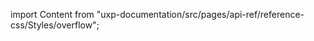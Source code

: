 
import Content from "uxp-documentation/src/pages/api-ref/reference-css/Styles/overflow";

<Content query="product=xd"/>
